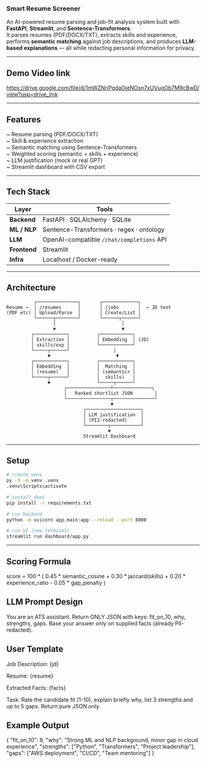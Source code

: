 ###  Smart Resume Screener

An AI-powered resume parsing and job-fit analysis system built with **FastAPI**, **Streamlit**, and **Sentence-Transformers**.  
It parses resumes (PDF/DOCX/TXT), extracts skills and experience, performs **semantic matching** against job descriptions, and produces **LLM-based explanations** — all while redacting personal information for privacy.

---

## Demo Video link
https://drive.google.com/file/d/1mWZNriPqdaOieNOsn7xUVugOb7M9cBwD/view?usp=drive_link

---

## Features
~ Resume parsing (PDF/DOCX/TXT)  
~ Skill & experience extraction  
~ Semantic matching using Sentence-Transformers  
~ Weighted scoring (semantic + skills + experience)  
~ LLM justification (mock or real GPT)  
~ Streamlit dashboard with CSV export  

---

## Tech Stack

| Layer | Tools |
|-------|-------|
| **Backend** | FastAPI · SQLAlchemy · SQLite |
| **ML / NLP** | Sentence-Transformers · regex · ontology |
| **LLM** | OpenAI-compatible `/chat/completions` API |
| **Frontend** | Streamlit |
| **Infra** | Localhost / Docker-ready |

---

## Architecture

```text
          ┌───────────────┐       ┌─────────────┐
Resume →  │ /resumes      │       │ /jobs       │  ← JD text
(PDF etc) │ Upload/Parse  │       │ Create/List │
          └──────┬────────┘       └──────┬──────┘
                 │                        │
                 ▼                        ▼
         ┌────────────┐          ┌────────────┐
         │ Extraction │          │ Embedding  │ (JD)
         │ skills/exp │          └────────────┘
         └─────┬──────┘                │
               ▼                        ▼
         ┌────────────┐          ┌────────────┐
         │ Embedding  │          │  Matching  │
         │ (resume)   │          │ (semantic+ │
         └─────┬──────┘          │  skills)   │
               ▼                 └─────┬──────┘
                     ┌────────────────┴──────────────┐
                     │   Ranked shortlist JSON        │
                     └────────────────┬───────────────┘
                                      ▼
                            ┌────────────────────┐
                            │ LLM justification  │
                            │ (PII-redacted)     │
                            └────────┬───────────┘
                                     ▼
                            Streamlit Dashboard

```

---
## Setup
```bash
# create venv
py -3 -m venv .venv
.venv\Scripts\activate

# install deps
pip install -r requirements.txt

# run backend
python -m uvicorn app.main:app --reload --port 8000

# run UI (new terminal)
streamlit run dashboard/app.py

```
---
## Scoring Formula
score = 100 * (
    0.45 * semantic_cosine + 0.30 * jaccard(skills) + 0.20 * experience_ratio - 0.05 * gap_penalty
)



## LLM Prompt Design 
You are an ATS assistant. Return ONLY JSON with keys:
fit_on_10, why, strengths, gaps.
Base your answer only on supplied facts (already PII-redacted).

## User Template
Job Description:
{jd}

Resume:
{resume}

Extracted Facts:
{facts}

Task:
Rate the candidate fit (1-10), explain briefly why,
list 3 strengths and up to 5 gaps.
Return pure JSON only.

## Example Output
{
  "fit_on_10": 8,
  "why": "Strong ML and NLP background, minor gap in cloud experience",
  "strengths": ["Python", "Transformers", "Project leadership"],
  "gaps": ["AWS deployment", "CI/CD", "Team mentoring"]
}



